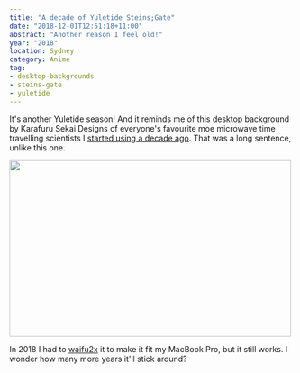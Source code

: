 ```yaml
---
title: "A decade of Yuletide Steins;Gate"
date: "2018-12-01T12:51:18+11:00"
abstract: "Another reason I feel old!"
year: "2018"
location: Sydney
category: Anime
tag:
- desktop-backgrounds
- steins-gate
- yuletide
---
```

It's another Yuletide season! And it reminds me of this desktop background by Karafuru Sekai Designs of everyone's favourite moe microwave time travelling scientists I [started using a decade ago]. That was a long sentence, unlike this one.

<p><img src="https://rubenerd.com/files/2018/steins-gate-xmas-2018@1x.jpg" srcset="https://rubenerd.com/files/2018/steins-gate-xmas-2018@1x.jpg 1x, https://rubenerd.com/files/2018/steins-gate-xmas-2018@2x.jpg 2x" alt="" style="width:500px; height:313px;" /></p>

In 2018 I had to [waifu2x] it to make it fit my MacBook Pro, but it still works. I wonder how many more years it'll stick around?

[started using a decade ago]: https://rubenerd.com/yuletide-steins-gate/
[waifu2x]: http://waifu2x.udp.jp/

